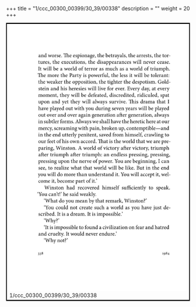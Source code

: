 +++
title = "1/ccc_00300_00399/30_39/00338"
description = ""
weight = 20
+++

<table style="border:2px solid black;max-width:800px;max-height:800px;" 
><tr><td>
<img class="center-fit-jpg"
src="/jpg_/out_jpg_1984__338.jpg">
1/ccc_00300_00399/30_39/00338
</img></td></tr></table>

